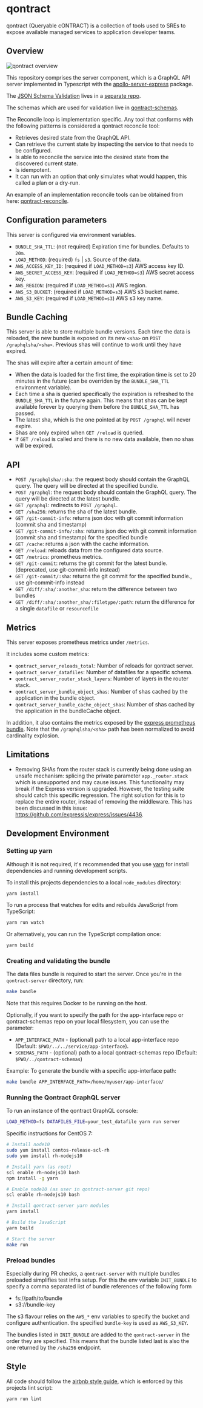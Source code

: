# qontract

qontract (Queryable cONTRACT) is a collection of tools used to SREs to expose
available managed services to application developer teams.

## Overview

![qontract overview](images/qontract.png?raw=true "Qontract overview")

This repository comprises the server component, which is a GraphQL API server implemented in Typescript with the [apollo-server-express](https://www.npmjs.com/package/apollo-server-express) package.

The [JSON Schema Validation](https://github.com/app-sre/qontract-validator) lives in a [separate repo](https://github.com/app-sre/qontract-validator).

The schemas which are used for validation live in [qontract-schemas](https://github.com/app-sre/qontract-schemas).

The Reconcile loop is implementation specific. Any tool that conforms with the following patterns is considered a qontract reconcile tool:

- Retrieves desired state from the GraphQL API.
- Can retrieve the current state by inspecting the service to that needs to be configured.
- Is able to reconcile the service into the desired state from the discovered current state.
- Is idempotent.
- It can run with an option that only simulates what would happen, this called a plan or a dry-run.

An example of an implementation reconcile tools can be obtained from here: [qontract-reconcile](https://github.com/app-sre/qontract-reconcile).

## Configuration parameters

This server is configured via environment variables.

- `BUNDLE_SHA_TTL`: (not required) Expiration time for bundles. Defaults to `20m`.
- `LOAD_METHOD`: (required) `fs` | `s3`. Source of the data.
- `AWS_ACCESS_KEY_ID`: (required if `LOAD_METHOD=s3`) AWS access key ID.
- `AWS_SECRET_ACCESS_KEY`: (required if `LOAD_METHOD=s3`) AWS secret access key.
- `AWS_REGION`: (required if `LOAD_METHOD=s3`) AWS region.
- `AWS_S3_BUCKET`: (required if `LOAD_METHOD=s3`) AWS s3 bucket name.
- `AWS_S3_KEY`: (required if `LOAD_METHOD=s3`)  AWS s3 key name.

## Bundle Caching

This server is able to store multiple bundle versions. Each time the data is reloaded, the new bundle is exposed on its new `<sha>` on `POST /graphqlsha/<sha>`. Previous shas will continue to work until they have expired.

The shas will expire after a certain amount of time:

- When the data is loaded for the first time, the expiration time is set to 20 minutes in the future (can be overriden by the `BUNDLE_SHA_TTL` environment variable).
- Each time a sha is queried specifically the expiration is refreshed to the `BUNDLE_SHA_TTL` in the future again. This means that shas can be kept available forever by querying them before the `BUNDLE_SHA_TTL` has passed.
- The latest sha, which is the one pointed at by `POST /graphql` will never expire.
- Shas are only expired when `GET /reload` is queried.
- If `GET /reload` is called and there is no new data available, then no shas will be expired.

## API

- `POST /graphqlsha/:sha`: the request body should contain the GraphQL query. The query will be directed at the specified bundle.
- `POST /graphql`: the request body should contain the GraphQL query. The query will be directed at the latest bundle.
- `GET /graphql`: redirects to `POST /graphql`.
- `GET /sha256`: returns the sha of the latest bundle.
- `GET /git-commit-info`: returns json doc with git commit information (commit sha and timestamp)
- `GET /git-commit-info/:sha`: returns json doc with git commit information (commit sha and timestamp) for the specified bundle
- `GET /cache`: returns a json with the cache information.
- `GET /reload`: reloads data from the configured data source.
- `GET /metrics`: prometheus metrics.
- `GET /git-commit`: returns the git commit for the latest bundle. (deprecated, use git-commit-info instead)
- `GET /git-commit/:sha`: returns the git commit for the specified bundle., use git-commit-info instead
- `GET /diff/:sha/:another_sha`: return the difference between two bundles
- `GET /diff/:sha/:another_sha/:filetype/:path`: return the difference for a single `datafile` or `resourcefile`

## Metrics

This server exposes prometheus metrics under `/metrics`.

It includes some custom metrics:

- `qontract_server_reloads_total`: Number of reloads for qontract server.
- `qontract_server_datafiles`: Number of datafiles for a specific schema.
- `qontract_server_router_stack_layers`: Number of layers in the router stack.
- `qontract_server_bundle_object_shas`: Number of shas cached by the application in the bundle object.
- `qontract_server_bundle_cache_object_shas`: Number of shas cached by the application in the bundleCache object.

In addition, it also contains the metrics exposed by the [express prometheus bundle](https://github.com/jochen-schweizer/express-prom-bundle). Note that the `/graphqlsha/<sha>` path has been normalized to avoid cardinality explosion.

## Limitations

- Removing SHAs from the router stack is currently being done using an unsafe mechanism: splicing the private parameter `app._router.stack` which is unsupported and may cause issues. This functionality may break if the Express version is upgraded. However, the testing suite should catch this specific regression. The right solution for this is to replace the entire router, instead of removing the middleware. This has been discussed in this issue: https://github.com/expressjs/express/issues/4436.

## Development Environment

### Setting up yarn

Although it is not required, it's recommended that you use [yarn] for install
dependencies and running development scripts.

[yarn]: https://yarnpkg.com

To install this projects dependencies to a local `node_modules` directory:

```sh
yarn install
```

To run a process that watches for edits and rebuilds JavaScript from TypeScript:

```sh
yarn run watch
```

Or alternatively, you can run the TypeScript compilation once:

```sh
yarn build
```
### Creating and validating the bundle

The data files bundle is required to start the server. Once you're in the `qontract-server` directory, run:

```sh
make bundle
```
Note that this requires Docker to be running on the host.

Optionally, if you want to specify the path for the app-interface repo or qontract-schemas repo on your local filesystem, you can use the parameter:
* `APP_INTERFACE_PATH` - (optional) path to a local app-interface repo (Default: `$PWD/../../service/app-interface`).
* `SCHEMAS_PATH` - (optional) path to a local qontract-schemas repo (Default: `$PWD/../qontract-schemas`)

Example: To generate the bundle with a specific app-interface path:

```sh
make bundle APP_INTERFACE_PATH=/home/myuser/app-interface/
```

### Running the Qontract GraphQL server

To run an instance of the qontract GraphQL console:

```sh
LOAD_METHOD=fs DATAFILES_FILE=your_test_datafile yarn run server
```

Specific instructions for CentOS 7:

```sh
# Install node10
sudo yum install centos-release-scl-rh
sudo yum install rh-nodejs10

# Install yarn (as root)
scl enable rh-nodejs10 bash
npm install -g yarn

# Enable node10 (as user in qontract-server git repo)
scl enable rh-nodejs10 bash

# Install qontract-server yarn modules
yarn install

# Build the JavaScript
yarn build

# Start the server
make run
```

### Preload bundles

Especially during PR checks, a `qontract-server` with multiple bundles preloaded simplifies test infra setup. For this the env variable `INIT_BUNDLE` to specify a comma separated list of bundle references of the following form

- fs://path/to/bundle
- s3://bundle-key

The s3 flavour relies on the `AWS_*` env variables to specify the bucket and configure authentication. the specified `bundle-key` is used as `AWS_S3_KEY`.

The bundles listed in `INIT_BUNDLE` are added to the `qontract-server` in the order they are specified. This means that the bundle listed last is also the one returned by the `/sha256` endpoint.

## Style

All code should follow the [airbnb style guide], which is enforced by this
projects lint script:

[airbnb style guide]: https://github.com/airbnb/javascript

```sh
yarn run lint
```
